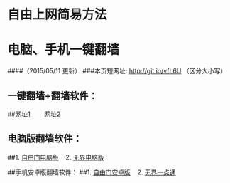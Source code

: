 # 自由上网简易方法
# 电脑、手机一键翻墙
####（2015/05/11 更新）
###本页短网址: http://git.io/vfL6U （区分大小写）

## 一键翻墙+翻墙软件：
##<a href="https://d3gxuywhg1mu34.cloudfront.net" target="_blank">网址1</a>&nbsp;&nbsp;&nbsp;&nbsp;&nbsp;&nbsp;&nbsp;&nbsp;<a href="https://d3fmnf6otobp4d.cloudfront.net/" target="_blank">网址2</a>

## 电脑版翻墙软件：
##1. <a href="https://d2zx2kmja3tulf.cloudfront.net/fga01.php?fid=fg753p.zip" target="_blank">自由门电脑版</a>&nbsp;&nbsp;&nbsp;&nbsp;2. <a href="https://d2zx2kmja3tulf.cloudfront.net/fga01.php?fid=u1405.zip" target="_blank">无界电脑版</a>

##手机安卓版翻墙软件：
##1. <a href="https://d2zx2kmja3tulf.cloudfront.net/fga01.php?fid=fgma32.apk" target="_blank">自由门安卓版</a>&nbsp;&nbsp;&nbsp;&nbsp;2. <a href="https://d2zx2kmja3tulf.cloudfront.net/fga01.php?fid=um3.1.apk" target="_blank">无界一点通</a>
